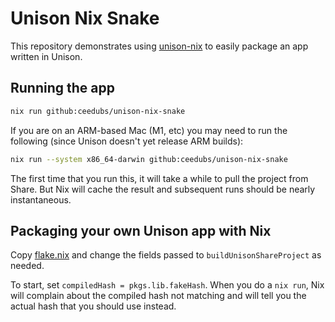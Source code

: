 # Unison Nix Snake

This repository demonstrates using [unison-nix](https://github.com/ceedubs/unison-nix/) to easily package an app written in Unison.

## Running the app

```sh
nix run github:ceedubs/unison-nix-snake
```

If you are on an ARM-based Mac (M1, etc) you may need to run the following (since Unison doesn't yet release ARM builds):

```sh
nix run --system x86_64-darwin github:ceedubs/unison-nix-snake
```

The first time that you run this, it will take a while to pull the project from Share. But Nix will cache the result and subsequent runs should be nearly instantaneous.

## Packaging your own Unison app with Nix

Copy [flake.nix](flake.nix) and change the fields passed to `buildUnisonShareProject` as needed.

To start, set `compiledHash = pkgs.lib.fakeHash`. When you do a `nix run`, Nix will complain about the compiled hash not matching and will tell you the actual hash that you should use instead.
